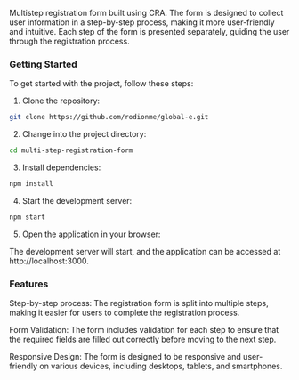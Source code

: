 Multistep registration form built using CRA. The form is designed to collect user information in a step-by-step process, making it more user-friendly and intuitive. Each step of the form is presented separately, guiding the user through the registration process.

### Getting Started

To get started with the project, follow these steps:

1. Clone the repository:

```bash
git clone https://github.com/rodionme/global-e.git
```

2. Change into the project directory:

```bash
cd multi-step-registration-form
```

3. Install dependencies:

```bash
npm install
```

4. Start the development server:

```bash
npm start
```

5. Open the application in your browser:

The development server will start, and the application can be accessed at http://localhost:3000.

### Features

Step-by-step process: The registration form is split into multiple steps, making it easier for users to complete the registration process.

Form Validation: The form includes validation for each step to ensure that the required fields are filled out correctly before moving to the next step.

Responsive Design: The form is designed to be responsive and user-friendly on various devices, including desktops, tablets, and smartphones.
